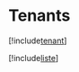 # Tenants

[!include[tenant](tenants.tenant.autogen.md)]

[!include[liste](tenants.liste.autogen.md)]






































































































